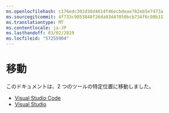 ```yaml
---
ms.openlocfilehash: c176edc302d38d4614f46ecbdeae782eb5e7473a
ms.sourcegitcommit: 4f733c9053848f26da03d47050bcb734f6c98b31
ms.translationtype: MT
ms.contentlocale: ja-JP
ms.lasthandoff: 03/02/2019
ms.locfileid: "57255904"
---
```

# <a name="moved"></a>移動

このドキュメントは、2 つのツールの特定位置に移動しました。

- [Visual Studio Code](https://aka.ms/vsls-docs/vscode)
- [Visual Studio](https://aka.ms/vsls-docs/vs)
